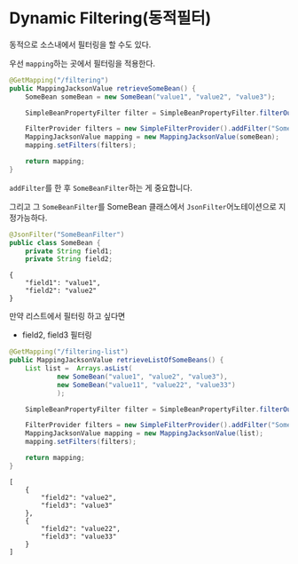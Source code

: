 # Dynamic Filtering\(동적필터\)

동적으로 소스내에서 필터링을 할 수도 있다.

우선 `mapping`하는 곳에서 필터링을 적용한다.

```java
@GetMapping("/filtering")
public MappingJacksonValue retrieveSomeBean() {
    SomeBean someBean = new SomeBean("value1", "value2", "value3");

    SimpleBeanPropertyFilter filter = SimpleBeanPropertyFilter.filterOutAllExcept("field1","field2");

    FilterProvider filters = new SimpleFilterProvider().addFilter("SomeBeanFilter", filter);
    MappingJacksonValue mapping = new MappingJacksonValue(someBean);
    mapping.setFilters(filters);

    return mapping;
}
```

`addFilter`를 한 후 `SomeBeanFilter`하는 게 중요합니다.

그리고 그 `SomeBeanFilter`를 SomeBean 클래스에서 `JsonFilter`어노테이션으로 지정가능하다.

```java
@JsonFilter("SomeBeanFilter")
public class SomeBean {
    private String field1;
    private String field2;
```

```
{
    "field1": "value1",
    "field2": "value2"
}
```

만약 리스트에서 필터링 하고 싶다면

* field2, field3 필터링

```java
@GetMapping("/filtering-list")
public MappingJacksonValue retrieveListOfSomeBeans() {
    List list =  Arrays.asList(
            new SomeBean("value1", "value2", "value3"),
            new SomeBean("value11", "value22", "value33")
            );

    SimpleBeanPropertyFilter filter = SimpleBeanPropertyFilter.filterOutAllExcept("field2","field3");

    FilterProvider filters = new SimpleFilterProvider().addFilter("SomeBeanFilter", filter);
    MappingJacksonValue mapping = new MappingJacksonValue(list);
    mapping.setFilters(filters);

    return mapping;
}
```

```
[
    {
        "field2": "value2",
        "field3": "value3"
    },
    {
        "field2": "value22",
        "field3": "value33"
    }
]
```



